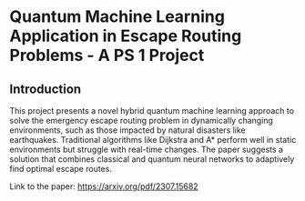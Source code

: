 # Quantum Machine Learning Application in Escape Routing Problems - A PS 1 Project

## Introduction

This project presents a novel hybrid quantum machine learning approach to solve the emergency escape routing problem in dynamically changing environments, such as those impacted by natural disasters like earthquakes. Traditional algorithms like Dijkstra and A* perform well in static environments but struggle with real-time changes. The paper suggests a solution that combines classical and quantum neural networks to adaptively find optimal escape routes.

Link to the paper: https://arxiv.org/pdf/2307.15682

